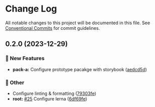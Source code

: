 # Change Log

All notable changes to this project will be documented in this file.
See [Conventional Commits](https://conventionalcommits.org) for commit guidelines.

## 0.2.0 (2023-12-29)

### :rocket: New Features

- **pack-a:** Configure prototype pacakge with storybook ([aedcd5d](https://github.com/seungdeok/monorepo-template/commit/aedcd5d2575a2013704ae5693680bdea8fac71c6))

### :mega: Other

- Configure linting & formatting ([79303fe](https://github.com/seungdeok/monorepo-template/commit/79303fe24f6ea211c49b349cab22cc19b7ba7af8))
- **root:** [#25](https://github.com/seungdeok/monorepo-template/issues/25) Configure lerna ([6df69fe](https://github.com/seungdeok/monorepo-template/commit/6df69fe0736c4d4e63fcce8c28b534a88c723a6a))
